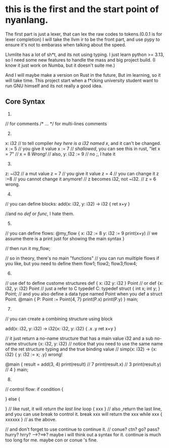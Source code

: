 # this is the first and the start point of nyanlang.

The first part is just a lexer, that can lex the raw codes to tokens.(0.0.1 is for lexer completion)
I will take the llvm ir to be the front part, and use pypy to ensure it's not to embarass when talking about the speed.

Llvmlite has a lot of sh*t, and its not using typing. I just learn python >= 3.13, so I need some new features to handle the mass and big project build. (I know it just work on Numba, but it doesn't suite me.)

And I will maybe make a version on Rust in the future, But im learning, so it will take time. This project start when a  f*cking university student want to run GNU himself and its not really a good idea.

## Core Syntax
1.
// for comments
/* ... */ for multi-lines comments

2.
x: i32 // to tell compiler *hey here is a i32 named x*, and it can't be changed.
x := 5 // you give it value
x := 7 // *shallowed*, you can see this in rust, "let x = 7"
// x = 8 *Wrong!*
// also,
y: i32 := 9
// no *;*, I hate it

3.
z: ~i32 // a mut value
z = 7 // you give it value
z = 4 // you can change it
z :=8 // you cannot change it anymore!
// z becomes i32, not ~i32.
// z = 6 wrong.

4.
// you can define blocks:
add(x: i32, y: i32) -> i32
{
    ret x+y
}

//and no *def* or *func*, I hate them.

5. 
// you can define flows:
@my_flow
{
    x: i32 := 8
    y: i32 := 9
    print(x+y) // we assume there is a print just for showing the main syntax
}

// then run it 
my_flow;

// so in theory, there's no main "functions"
// you can run muiltiple flows if you like, but you need to define them
flow1;
flow2;
flow3;flow4;


6.
// use def to define custome structures
def 
{
    x: i32
    y: i32
} Point
// or 
def {x: i32, y: i32} Point
// just a refer to C typedef
C:
typedef struct {
    int x;
    int y;
} Point;
// and you also define a data type named Point when you def a struct Point.
@main
{
    P: Point := Point{4, 7}
    print(P.x)
    print(P.y)
}
main;

7.
// you can create a combining structure using block

add(x: i32, y: i32) -> i32{x: i32, y: i32}
{
    .x
    .y
    ret x+y
}

// it just return a no-name structure that has a main value i32 and a sub no-name structure {x: i32, y: i32}
// notice that you need to use the same name of the ret structure typing and the true binding value
// simp(x: i32) -> {x: i32} { y: i32 := x; .y} wrong!

@main
{
    result = add(3, 4)
    print(result) // 7
    print(result.x) // 3
    print(result.y) // 4
}
main;

8.
// control flow:
if condition {

} else {

}
// like rust, it will *return the last line*
loop
{
    xxx
}
// also ,return the last line, and you can use break to control it. break xxx will return the xxx
while xxx {
    xxxxxx
}
// as the above. 
 
// and don't forget to use continue to continue it.
// conue? ctn? go? pass? hurry? hrry? -->?==>? maybe i will think out a syntax for it. continue is much too long for me. maybe con or conue 's fine.




